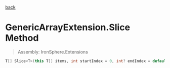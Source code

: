 ﻿

[back](/IronSphere.Extensions/types/GenericArrayExtension)

# GenericArrayExtension.Slice Method

> Assembly: IronSphere.Extensions

```csharp
T[] Slice<T>(this T[] items, int startIndex = 0, int? endIndex = default);
```



 